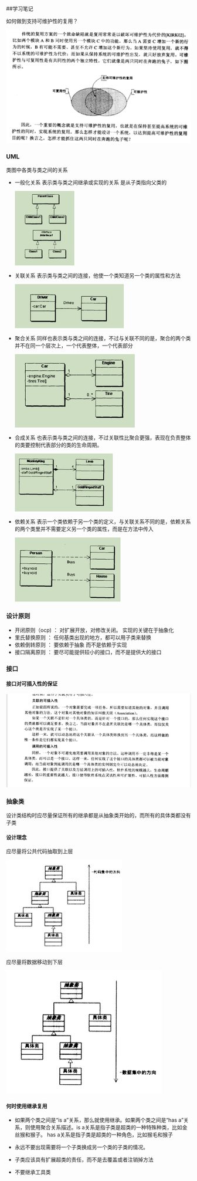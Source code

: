 ##学习笔记

如何做到支持可维护性的复用？

![binaryTree](../image/QQ图片20191114115117.png)

### UML

类图中各类与类之间的关系

- 一般化关系 表示类与类之间继承或实现的关系 是从子类指向父类的

     ![binaryTree](../image/QQ图片20191121143910.png)
     
- 关联关系 表示类与类之间的连接，他使一个类知道另一个类的属性和方法

    ![binaryTree](../image/QQ图片20191121162129.png)
    
- 聚合关系 同样也表示类与类之间的连接，不过与关联不同的是，聚合的两个类并不在同一个层次上，一个代表整体，一个代表部分
    
    ![binaryTree](../image/QQ图片20191122092140.png)
    
- 合成关系 也表示类与类之间的连接，不过关联性比聚合更强，表现在负责整体的类要控制代表部分的类的生命周期。

    ![binaryTree](../image/QQ图片20191122092738.png)
    
- 依赖关系 表示一个类依赖于另一个类的定义，与关联关系不同的是，依赖关系的两个类里并不需要定义另一个类的属性，而是在方法中传入

    ![binaryTree](../image/QQ图片20191122094103.png)

### 设计原则

- 开闭原则（ocp) ： 对扩展开放，对修改关闭。 实现的关键在于抽象化
- 里氏替换原则 ： 任何基类出现的地方，都可以用子类来替换
- 依赖倒转原则 ： 要依赖于抽象 而不是依赖于实现
- 接口隔离原则 ： 要尽可能提供较小的接口，而不是提供大的接口


### 接口

#### 接口对可插入性的保证

![binaryTree](../image/QQ图片20191120220526.png)

### 抽象类

设计类结构时应尽量保证所有的继承都是从抽象类开始的，而所有的具体类都没有子类

#### 设计理念
应尽量将公共代码抽取到上层

![binaryTree](../image/QQ图片20191120221637.png)

应尽量将数据移动到下层

![binaryTree](../image/QQ图片20191120221657.png)


#### 何时使用继承复用

- 如果两个类之间是“is a”关系，那么就使用继承。如果两个类之间是“has a”关系，则使用聚合关系描述。is a关系是指子类是超类的一种特殊种类，比如金丝猴和猴子。
has a关系是指子类是超类的一种角色，比如猴毛和猴子

- 永远不要出现需要将一个子类换成另一个类的子类的情况。

- 子类应该具有扩展超类的责任，而不是去覆盖或者注销掉方法

- 不要继承工具类

